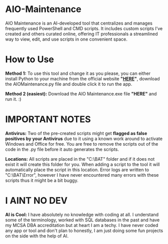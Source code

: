 # AIO-Maintenance
AIO Maintenance is an AI-developed tool that centralizes and manages frequently used PowerShell and CMD scripts. It includes custom scripts I’ve created and others curated online, offering IT professionals a streamlined way to view, edit, and use scripts in one convenient space.

# How to Use
**Method 1:**
To use this tool and change it as you please, you can either install Python to your machine from the official website **"[HERE](https://www.python.org/downloads/)"**, download the AIOMaintenance.py file and double click it to run the app.

**Method 2 (easiest):**
Download the AIO Maintenance.exe file **"HERE"** and run it. :)

# IMPORTANT NOTES
**Antivirus:** Two of the pre-created scripts might get **flagged as false positives by your Antivirus** due to it using a known work around to activate Windows and Office for free. You are free to remove the scripts out of the code in the .py file before it auto generates the scripts.

**Locations:** All scripts are placed in the "C:\BAT" folder and if it does not exist it will create this folder for you. When adding a script to the tool it will automatically place the script in this location. Error logs are written to "C:\BAT\Error", however I have never encountered many errors with these scripts thus it might be a bit buggy.

# I AINT NO DEV
**AI is Cool:** I have absolutely no knowledge with coding at all. I understand some of the terminology, worked with SQL databases in the past and have my MCSA DBA accreditation but at heart I am a techy. I have never coded any app or tool and don't plan to honestly, I am just doing some fun projects on the side with the help of AI.
